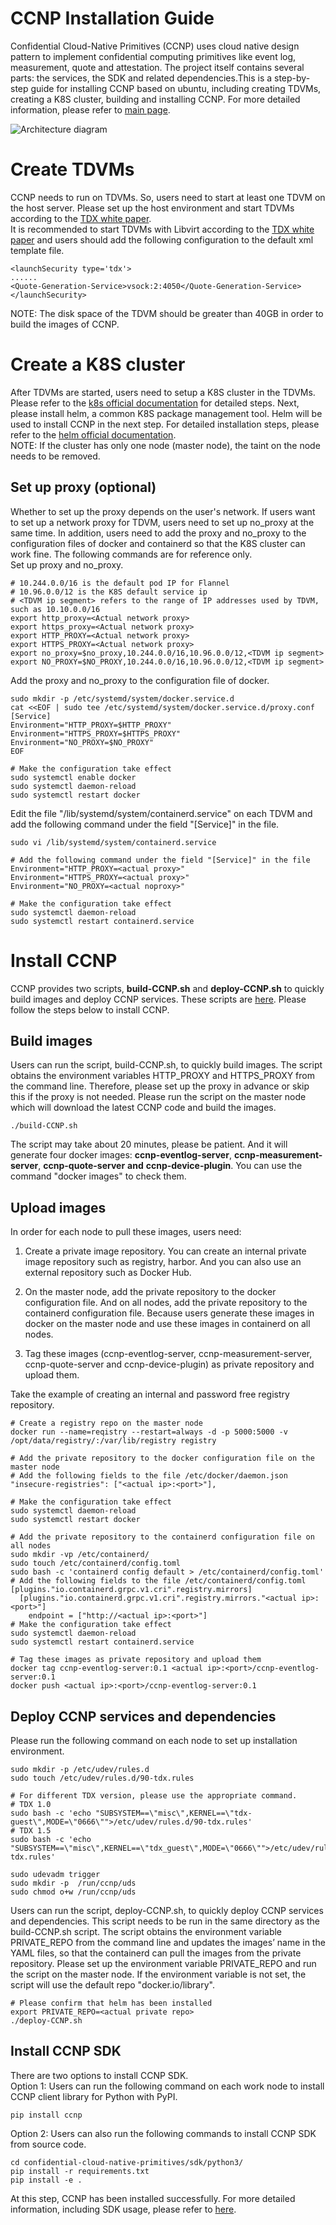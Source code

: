 __CCNP Installation Guide__
===

Confidential Cloud-Native Primitives (CCNP) uses cloud native design pattern to implement confidential computing primitives like event log, measurement, quote and attestation. The project itself contains several parts: the services, the SDK and related dependencies.This is a step-by-step guide for installing CCNP based on ubuntu, including creating TDVMs, creating a K8S cluster, building and installing CCNP. For more detailed information, please refer to [main page](https://github.com/intel/confidential-cloud-native-primitives).

![Architecture diagram](https://github.com/intel/confidential-cloud-native-primitives/blob/main/docs/ccnp_arch.png)

# Create TDVMs

 CCNP needs to run on TDVMs. So, users need to start at least one TDVM on the host server. Please set up the host environment and start TDVMs according to the [TDX white paper](https://www.intel.com/content/www/us/en/content-details/787041/whitepaper-linux-stacks-for-intel-trust-domain-extension-1-0.html).  
It is recommended to start TDVMs with Libvirt according to the  [TDX white paper](https://www.intel.com/content/www/us/en/content-details/787041/whitepaper-linux-stacks-for-intel-trust-domain-extension-1-0.html) and users should add the following configuration to the default xml template file.
```
<launchSecurity type='tdx'>
......
<Quote-Generation-Service>vsock:2:4050</Quote-Generation-Service>
</launchSecurity>
```

NOTE: The disk space of the TDVM should be greater than 40GB in order to build the images of CCNP.

# Create a K8S cluster
After TDVMs are started, users need to setup a K8S cluster in the TDVMs. Please refer to the [k8s official documentation](https://kubernetes.io/docs/home/) for detailed steps. Next, please install helm, a common K8S package management tool. Helm will be used to install CCNP in the next step. For detailed installation steps, please refer to the [helm official documentation](https://helm.sh/).  
NOTE: If the cluster has only one node (master node), the taint on the node needs to be removed.
## Set up proxy (optional)
Whether to set up the proxy depends on the user's network. If users want to set up a network proxy for TDVM, users need to set up no_proxy at the same time. In addition, users need to add the proxy and no_proxy to the configuration files of docker and containerd so that the K8S cluster can work fine. The following commands are for reference only.  
Set up proxy and no_proxy.
```
# 10.244.0.0/16 is the default pod IP for Flannel
# 10.96.0.0/12 is the K8S default service ip
# <TDVM ip segment> refers to the range of IP addresses used by TDVM, such as 10.10.0.0/16
export http_proxy=<Actual network proxy>
export https_proxy=<Actual network proxy>
export HTTP_PROXY=<Actual network proxy>
export HTTPS_PROXY=<Actual network proxy>
export no_proxy=$no_proxy,10.244.0.0/16,10.96.0.0/12,<TDVM ip segment> 
export NO_PROXY=$NO_PROXY,10.244.0.0/16,10.96.0.0/12,<TDVM ip segment>
```
Add the proxy and no_proxy to the configuration file of docker.
```
sudo mkdir -p /etc/systemd/system/docker.service.d
cat <<EOF | sudo tee /etc/systemd/system/docker.service.d/proxy.conf
[Service]
Environment="HTTP_PROXY=$HTTP_PROXY"
Environment="HTTPS_PROXY=$HTTPS_PROXY"
Environment="NO_PROXY=$NO_PROXY"
EOF

# Make the configuration take effect
sudo systemctl enable docker
sudo systemctl daemon-reload
sudo systemctl restart docker
```

 Edit the file "/lib/systemd/system/containerd.service" on each TDVM and add the following command under the field "[Service]" in the file.


```
sudo vi /lib/systemd/system/containerd.service

# Add the following command under the field "[Service]" in the file
Environment="HTTP_PROXY=<actual proxy>"
Environment="HTTPS_PROXY=<actual proxy>"
Environment="NO_PROXY=<actual noproxy>"

# Make the configuration take effect
sudo systemctl daemon-reload
sudo systemctl restart containerd.service
```


# Install CCNP

CCNP provides two scripts, __build-CCNP.sh__ and __deploy-CCNP.sh__ to quickly build images and deploy CCNP services. These scripts are [here](https://github.com/intel/confidential-cloud-native-primitives/tree/main/deployment). Please follow the steps below to install CCNP.

## Build images

Users can run the script, build-CCNP.sh, to quickly build images. The script obtains the environment variables HTTP_PROXY and HTTPS_PROXY from the command line. Therefore, please set up the proxy in advance or skip this if the proxy is not needed. Please run the script on the master node which will download the latest CCNP code and build the images.
```
./build-CCNP.sh
```
The script may take about 20 minutes, please be patient. And it will generate four docker images: __ccnp-eventlog-server__, __ccnp-measurement-server__, __ccnp-quote-server__ __and__ __ccnp-device-plugin__. You can use the command "docker images" to check them.

## Upload images

In order for each node to pull these images, users need:

1. Create a private image repository. You can create an internal private image repository such as registry, harbor.  And you can also use an external repository such as Docker Hub.

2. On the master node, add the private repository to the docker configuration file. And on all nodes, add the private repository to the containerd configuration file. Because users generate these images in docker on the master node and use these images in containerd on all nodes.

3. Tag these images (ccnp-eventlog-server, ccnp-measurement-server, ccnp-quote-server and ccnp-device-plugin) as private repository and upload them.

Take the example of creating an internal and password free registry repository.
```
# Create a registry repo on the master node
docker run --name=reqistry --restart=always -d -p 5000:5000 -v /opt/data/registry/:/var/lib/registry registry

# Add the private repository to the docker configuration file on the master node
# Add the following fields to the file /etc/docker/daemon.json
"insecure-registries": ["<actual ip>:<port>"],

# Make the configuration take effect
sudo systemctl daemon-reload
sudo systemctl restart docker

# Add the private repository to the containerd configuration file on all nodes
sudo mkdir -vp /etc/containerd/
sudo touch /etc/containerd/config.toml
sudo bash -c 'containerd config default > /etc/containerd/config.toml'
# Add the following fields to the file /etc/containerd/config.toml
[plugins."io.containerd.grpc.v1.cri".registry.mirrors]
  [plugins."io.containerd.grpc.v1.cri".registry.mirrors."<actual ip>:<port>"]
    endpoint = ["http://<actual ip>:<port>"]
# Make the configuration take effect
sudo systemctl daemon-reload
sudo systemctl restart containerd.service

# Tag these images as private repository and upload them
docker tag ccnp-eventlog-server:0.1 <actual ip>:<port>/ccnp-eventlog-server:0.1
docker push <actual ip>:<port>/ccnp-eventlog-server:0.1
```
## Deploy CCNP services and dependencies

Please run the following command on each node to set up installation environment.
```
sudo mkdir -p /etc/udev/rules.d
sudo touch /etc/udev/rules.d/90-tdx.rules

# For different TDX version, please use the appropriate command.
# TDX 1.0
sudo bash -c 'echo "SUBSYSTEM==\"misc\",KERNEL==\"tdx-guest\",MODE=\"0666\"">/etc/udev/rules.d/90-tdx.rules'
# TDX 1.5
sudo bash -c 'echo "SUBSYSTEM==\"misc\",KERNEL==\"tdx_guest\",MODE=\"0666\"">/etc/udev/rules.d/90-tdx.rules'

sudo udevadm trigger
sudo mkdir -p  /run/ccnp/uds
sudo chmod o+w /run/ccnp/uds
```

Users can run the script, deploy-CCNP.sh, to quickly deploy CCNP services and dependencies. This script needs to be run in the same directory as the build-CCNP.sh script. The script obtains the environment variable PRIVATE_REPO from the command line and updates the images’ name in the YAML files, so that the containerd can pull the images from the private repository.
Please set up the environment variable PRIVATE_REPO and run the script on the master node. If the environment variable is not set, the script will use the default repo "docker.io/library".


```
# Please confirm that helm has been installed
export PRIVATE_REPO=<actual private repo>
./deploy-CCNP.sh
```

## Install CCNP SDK

There are two options to install CCNP SDK.  
Option 1: Users can run the following command on each work node to install CCNP client library for Python with PyPI.
```
pip install ccnp
```
Option 2: Users can also run the following commands to install CCNP SDK from source code.
```
cd confidential-cloud-native-primitives/sdk/python3/
pip install -r requirements.txt
pip install -e .
```
At this step, CCNP has been installed successfully. For more detailed information, including SDK usage, please refer to [here](https://intel.github.io/confidential-cloud-native-primitives/).

